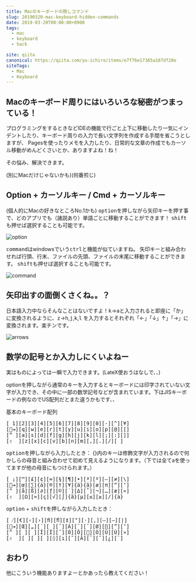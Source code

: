 ```yaml
---
title: Macのキーボードの隠しコマンド
slug: 20190320-mac-keyboard-hidden-commands
date: 2019-03-20T00:00:00+0900
tags:
  - mac
  - keyboard
  - hack

site: qiita
canonical: https://qiita.com/yu-ichiro/items/e7f76e17365a187df28e
siteTags:
  - Mac
  - Keyboard
---
```

## Macのキーボード周りにはいろいろな秘密がつまっている！

プログラミングをするときなどIDEの機能で行ごと上下に移動したり一気にインデントしたり、キーボード周りの入力で長い文字列を作成する手間を省こうとしますが、
Pagesを使ったりメモを入力したり、日常的な文章の作成でもカーソル移動がめんどくさいとか、ありますよね！ね！

その悩み、解決できます。

(別にMacだけじゃないかも)(何番煎じ)

## Option + カーソルキー / Cmd + カーソルキー
(個人的にMacの好きなところNo.1かも)
<kbd>option</kbd>を押しながら矢印キーを押す事で、どのアプリでも（諸説あり）単語ごとに移動することができます！
<kbd>shift</kbd>も押せば選択することも可能です。

![option](https://i.gyazo.com/8839006a5594f9bdd61332570ab908c3.gif)

<kbd>command</kbd>はwindowsでいう<kbd>ctrl</kbd>と機能が似ていますね。
矢印キーと組み合わせれば行頭、行末、ファイルの先頭、ファイルの末尾に移動することができます。
<kbd>shift</kbd>も押せば選択することも可能です。

![command](https://i.gyazo.com/55f133d103cae954ce12444ca943af17.gif)

## 矢印出すの面倒くさくね。。？
日本語入力中ならそんなことはないですよ！<kbd>k</kbd>→<kbd>a</kbd>と入力されると即座に「か」に変換されるように、<kbd>z</kbd>→<kbd>h</kbd>,<kbd>j</kbd>,<kbd>k</kbd>,<kbd>l</kbd> を入力するとそれぞれ「←」「↓」↑」「→」に変換されます。楽チンです。

![arrows](https://i.gyazo.com/7ea608ddbf3b1a9720981bd12dc14351.gif)

## 数学の記号とか入力しにくいよねー

実はものによっては一瞬で入力できます。(LateX使おうはなしで、、)

optionを押しながら通常のキーを入力するとキーボードには印字されていない文字が入力でき、その中に一部の数学記号などが含まれています。下はJISキーボードの例なのでUS配列だとまた違うかもです、、

基本のキーボード配列
<pre>
[ 1][2][3][4][5][6][7][8][9][0][-][^][¥]
[⇥][q][w][e][r][t][y][u][i][o][p][@][[]
[^ ][a][s][d][f][g][h][j][k][l][;][:][]]
[⇧  ][z][x][c][v][b][n][m][,][.][/][_]
</pre>

<kbd>option</kbd>を押しながら入力したとき： {}内のキーは修飾文字が入力されるので何かしらの母音と組み合わせて初めて見えるようになります。（下では全てaを使ってますが他の母音にもつけられます。）
<pre>
[ ¡][™][£][¢][∞][§][¶][•][ª][º][–][≠][\]
[⇥][œ][∑]{á}[®][†][¥]{ä}{â}[ø][π][“][‘]
[^ ][å][ß][∂][ƒ][©][˙][∆][˚][¬][…][æ][«]
[⇧  ][Ω][≈][ç][√][∫]{ã}[µ][≤][≥][/]{à}
</pre>

<kbd>option</kbd> + <kbd>shift</kbd>を押しながら入力したとき：
<pre>
[ ⁄][€][‹][›][ﬁ][ﬂ][‡][°][·][‚][—][—][|]
[⇥][Œ][„][´][ ][ˇ][Á][¨][ˆ][Ø][∏][”][’]
[^ ][ ][ ][Î][Ï][˝][Ó][Ô][][Ò][Ú][Ú][»]
[⇧  ][ ][ ][ ][◊][ı][˜][Â][¯][˘][¿][`]
</pre>


## おわり
他にこういう機能ありますよーとかあったら教えてください！
